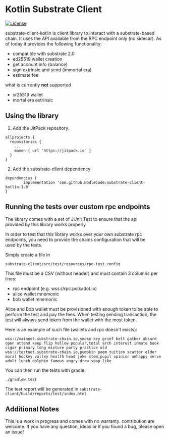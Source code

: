 # Kotlin Substrate Client
[![License](https://img.shields.io/badge/License-Apache%202.0-blue.svg)](https://github.com/NodleCode/substrate-client-kotlin/blob/master/LICENSE.txt)

substrate-client-kotlin is client library to interact with a substrate-based chain.
It uses the API available from the RPC endpoint only (no sidecar).
As of today it provides the following functionality:

* compatible with substrate 2.0
* ed25519 wallet creation
* get account info (balance)
* sign extrinsic and send (immortal era)
* estimate fee

what is currently **not** supported

* sr25519 wallet
* mortal era extrinsic

## Using the library

1. Add the JitPack repository.
```
allprojects {
  repositories {
    ...
    maven { url 'https://jitpack.io' }
  }
}
```

2. Add the substrate-client dependency
```
dependencies {
        implementation 'com.github.NodleCode:substrate-client-kotlin:1.0'
}
```


## Running the tests over custom rpc endpoints

The library comes with a set of JUnit Test to ensure that the api  
provided by this library works properly

In order to test that this library works over your own substrate rpc  
endpoints, you need to provide the chains configuration that will be  
used by the tests.

Simply create a file in

```
substrate-client/src/test/resources/rpc-test.config
```

This file must be a CSV (without header) and must contain 3 columns per lines:
* rpc endpoint (e.g. wss://rpc.polkadot.io)
* alice wallet mnemonic
* bob wallet mnemonic

Alice and Bob wallet must be provisioned with enough token to be able
to perform the test and pay the fees. When testing sending transaction,
the test will always send token from the wallet with the most token.

Here is an example of such file (wallets and rpc doesn't exists):
```
wss://mainnet.substrate-chain.io,smoke key grief belt gather absurd open attend keep flip hollow popular,total arch interest inmate book cigar primary long mixture party practice old
wss://testnet.substrate-chain.io,pumpkin poem tuition scatter elder moral hockey valley health head joke stem,pupil opinion unhappy nerve adult lunch dolphin famous angry draw soap like
```

You can then run the tests with gradle:

```
./gradlew test
```

The test report will be generated in `substrate-client/build/reports/test/index.html`

## Additional Notes

This is a work in progress and comes with no warranty.
contribution are welcome. If you have any question, ideas or if you found a bug, please open an issue!
